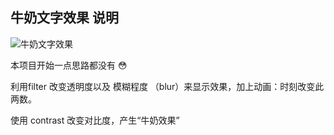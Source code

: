 ## 牛奶文字效果 说明

![牛奶文字效果](http://pela5ecqg.bkt.clouddn.com/WechatIMG56.png)

本项目开始一点思路都没有 😳

利用filter 改变透明度以及 模糊程度 （blur）来显示效果，加上动画：时刻改变此两数。

使用 contrast 改变对比度，产生“牛奶效果”
